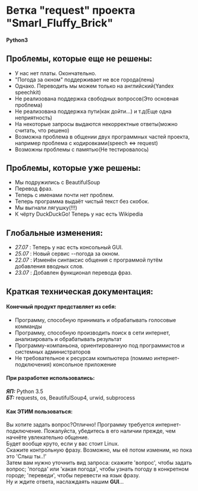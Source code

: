 # Ветка "request" проекта "Smarl_Fluffy_Brick"
#### Python3
## Проблемы, которые еще не решены:

 * У нас нет платы. Окончательно.
 * "Погода за окном" поддерживает не все города(лень)
 * Однако. Переводить мы можем только на английский(Yandex speechkit)
 * Не реализована поддержка свободных вопросов(Это основная проблема)
 * Не реализована поддержка пути(как дойти...) и т.д(Еще одна неприятность)
 * На некоторые запросы выдаются некорректные ответы(можно считать, что решено)
 * Возможна проблема в общении двух программных частей проекта, например проблема с кодировками(speech <=> request)
 * Возможны проблемы с памятью(Не тестировалось)

## Проблемы, которые уже решены:

 * Мы подружились с BeautifulSoup
 * Перевод фраз.
 * Теперь с именами почти нет проблем.
 * Теперь программа выдаёт чистый текст без скобок.
 * Мы выгнали лягушку(!!!)
 * К чёрту DuckDuckGo! Теперь у нас есть Wikipedia

## Глобальные изменения:

 * *27.07* : Теперь у нас есть консольный GUI.
 * *25.07* : Новый сервис --погода за окном.
 * *22.07* : Изменён синтаксис общения с программой путём добавления вводных слов.
 * *23.07* : Добавлен функционал перевода фраз.

## Краткая техническая документация:

#### Конечный продукт представляет из себя:

 * Программу, способную принимать и обрабатывать голосовые комманды
 * Программу, способную производить поиск в сети интернет, анализировать и обрабатывать результат
 * Программу-компаньона, ориентированную под программистов и системных администраторов
 * Не требовательное к ресурсам компьютера (помимо интернет-подключения) консольное приложение

#### При разработке использовались:
***ЯП:*** Python 3.5 <br>
***БТ:*** requests, os, BeautifulSoup4, urwid, subprocess

#### Как ЭТИМ пользоваться:
Вы хотите задать вопрос?Отлично! Программу требуется интернет-подключение. Пожалуйста, убедитесь в его наличии прежде, чем начнёте увлекательно общение. <br>
Будет вообще круто, если у вас стоит Linux. <br>
Скажите контрольную фразу. Возможно, мы её потом изменим, но пока это 'Слыш ты..!'<br>
Затем вам нужно уточнить вид запроса: скажите 'вопрос', чтобы задать вопрос; 'погода' или 'какая погода', чтобы узнать погоду в конкретном городе; 'переведи', чтобы перевести на язык фразу.<br>
Ну и ждите ответа, наслаждаять нашим **GUI**...<br>
